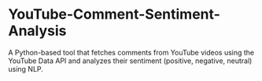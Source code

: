 # YouTube-Comment-Sentiment-Analysis
A Python-based tool that fetches comments from YouTube videos using the YouTube Data API and analyzes their sentiment (positive, negative, neutral) using NLP.
